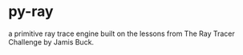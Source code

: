 # py-ray
a primitive ray trace engine built on the lessons from The Ray Tracer Challenge by Jamis Buck. 
